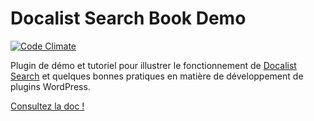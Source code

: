 # Docalist Search Book Demo

[![Code Climate](https://codeclimate.com/github/docalist/docalist-search-book-demo/badges/gpa.svg)](https://codeclimate.com/github/docalist/docalist-search-book-demo)

Plugin de démo et tutoriel pour illustrer le fonctionnement de [Docalist Search](https://github.com/docalist/docalist-search) et quelques bonnes pratiques en matière de développement de plugins WordPress.

[Consultez la doc !](doc/README.md)